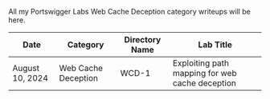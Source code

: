 All my Portswigger Labs Web Cache Deception category writeups will be here.

Date            | Category                       | Directory Name     | Lab Title
----------------|--------------------------------|--------------------|----------------------
August 10, 2024 | Web Cache Deception            | WCD-1              | Exploiting path mapping for web cache deception